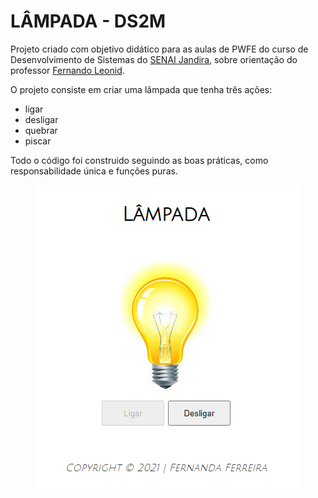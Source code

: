 # LÂMPADA - DS2M
Projeto criado com objetivo didático para as aulas de PWFE do curso de Desenvolvimento de Sistemas do [SENAI Jandira](https://jandira.sp.senai.br/), sobre orientação do professor [Fernando Leonid](https://github.com/fernandoleonid/).

O projeto consiste em criar uma lâmpada que tenha três ações:
* ligar
* desligar
* quebrar
* piscar

Todo o código foi construido seguindo as boas práticas, como responsabilidade única e funções puras.

<div align="center">
    <img align="center" src="img/projeto.PNG">
</div>
